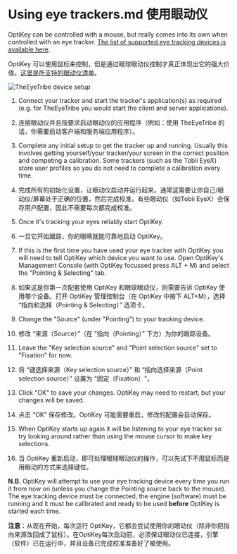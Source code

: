 Using eye trackers.md
使用眼动仪
======

OptiKey can be controlled with a mouse, but really comes into its own when controlled with an eye tracker. [The list of supported eye tracking devices is available here](https://github.com/JuliusSweetland/OptiKey/wiki/Supported-eye-trackers).

OptiKey 可以使用鼠标来控制，但是通过眼球眼动仪控制才真正体现出它的强大价值。[这里是所支持的眼动仪清单](https://github.com/jobbole/OptiKeyWiki-ZH/wiki/Supported-eye-trackers)。

![TheEyeTribe device setup](https://github.com/JuliusSweetland/OptiKey/blob/gh-pages/images/theeyetribe-physical-setup.png)


1. Connect your tracker and start the tracker's application(s) as required (e.g. for TheEyeTribe you would start the client and server applications).
1. 连接眼动仪并且按要求启动眼动仪的应用程序（例如：使用 TheEyeTribe 的话，你需要启动客户端和服务端应用程序）。

2. Complete any initial setup to get the tracker up and running. Usually this involves getting yourself/your tracker/your screen in the correct position and competing a calibration. Some trackers (such as the Tobii EyeX) store user profiles so you do not need to complete a calibration every time.
2. 完成所有的初始化设置，让眼动仪启动并运行起来。通常这需要让你自己/眼动仪/屏幕处于正确的位置，然后完成校准。有些眼动仪（如Tobii EyeX）会保存用户配置，因此不需要每次都完成校准。

3. Once it's tracking your eyes reliably start OptiKey.
3. 一旦它开始跟踪，你的眼睛就能可靠地启动 OptiKey。

4. If this is the first time you have used your eye tracker with OptiKey you will need to tell OptiKey which device you want to use. Open OptiKey's Management Console (with OptiKey focussed press ALT + M) and select the "Pointing & Selecting" tab.
4. 如果这是你第一次配套使用 OptiKey 和眼球眼动仪，则需要告诉 OptiKey 使用哪个设备。打开 OptiKey 管理控制台（在 OptiKey 中按下 ALT+M），选择 “指向和选择（Pointing & Selecting）” 选项卡。

5. Change the "Source" (under "Pointing") to your tracking device.
5. 修改 “来源（Source）”（在 “指向（Pointing）” 下方）为你的跟踪设备。

6. Leave the "Key selection source" and "Point selection source" set to "Fixation" for now.
6. 将 “键选择来源（Key selection source）” 和 “指向选择来源（Point selection source）” 设置为 “固定（Fixation）"。

7. Click "OK" to save your changes. OptiKey may need to restart, but your changes will be saved.
7. 点击 “OK” 保存修改。OptiKey 可能需要重启，修改的配置会自动保存。

8. When OptiKey starts up again it will be listening to your eye tracker so try looking around rather than using the mouse cursor to make key selections.
8. 当 OptiKey 重新启动，即可处理眼球眼动仪的操作，可以先试下不用鼠标而是用眼动的方式来选择键位。

**N.B.** OptiKey will attempt to use your eye tracking device every time you run it from now on (unless you change the Pointing source back to the mouse). The eye tracking device must be connected, the engine (software) must be running and it must be calibrated and ready to be used **before** OptiKey is started each time.

**注意**：从现在开始，每次运行 OptiKey，它都会尝试使用你的眼动仪（除非你把指向来源改回成了鼠标）。在OptiKey每次启动前，必须保证眼动仪已连接，引擎（软件）已在运行中，并且设备已完成校准准备好了被使用。
